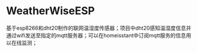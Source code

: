 # WeatherWiseESP
基于esp8266和dht20制作的联网温湿度传感器；项目中dht20感知温湿度信息并通过wifi发送至指定的mqtt服务器；可以在homeisstant中订阅mqtt服务的信息用以在线监测；
